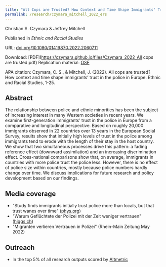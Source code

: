 ```yaml
---
title: "All Cops are Trusted? How Context and Time Shape Immigrants' Trust in the Police in Europe"
permalink: /research/czymara_mitchell_2022_ers
---
```

Christian S. Czymara & Jeffrey Mitchell

Published in *Ethnic and Racial Studies*

URL: [doi.org/10.1080/01419870.2022.2060711](https://doi.org/10.1080/01419870.2022.2060711)

Download: [PDF](https://czymara.github.io/files/Czymara_2022_All cops are trusted.pdf)
Replication material: [OSF](https://doi.org/10.17605/OSF.IO/BWXEA)

APA citation: Czymara, C. S., & Mitchell, J. (2022). All cops are trusted? How context and time shape immigrants’ trust in the police in Europe. Ethnic and Racial Studies, 1-25.

Abstract
------
The relationship between police and ethnic minorities has been the subject of increasing interest in many Western societies in recent years. We examine first-generation immigrants’ trust in the police in Europe from a comparative and longitudinal perspective. Based on roughly 20,000 immigrants observed in 22 countries over 13 years in the European Social Survey, results show that initially high levels of trust in the police among immigrants tend to erode with the length of their stay in the host country. We show that two simultaneous processes drive this pattern: a fading reference effect (downward assimilation) and an increasing discrimination effect. Cross-national comparisons show that, on average, immigrants in countries with more police trust the police less. However, there is no effect of police size within countries, mostly because police numbers hardly change over time. We discuss implications for future research and policy development based on our findings.

Media coverage
------
- "Study finds immigrants initially trust police more than locals, but that trust wanes over time" ([phys.org](https://phys.org/news/2022-05-immigrants-police-locals-wanes.html))
- "Warum Geflüchtete der Polizei mit der Zeit weniger vertrauen" ([higgs.ch](https://www.higgs.ch/warum-gefluechtete-der-polizei-mit-der-zeit-weniger-vertrauen/51458/))
- "Migranten verlieren Vertrauen in Polizei" (Rhein-Main Zeitung May 2022)

Outreach
------
- In the top 5% of all research outputs scored by [Altmetric](https://routledge.altmetric.com/details/126961587)

